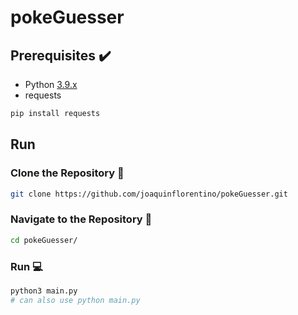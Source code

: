 # pokeGuesser
## Prerequisites :heavy_check_mark:
* Python [3.9.x](https://www.python.org/downloads/)
* requests
```sh
pip install requests
```
## Run
### Clone the Repository :pencil:
```sh
git clone https://github.com/joaquinflorentino/pokeGuesser.git
```
### Navigate to the Repository :pushpin:
```sh
cd pokeGuesser/
```
### Run :computer:
```sh
python3 main.py
# can also use python main.py
```
